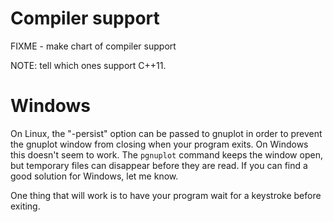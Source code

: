 # Compiler support

FIXME - make chart of compiler support

NOTE: tell which ones support C++11.

# Windows

On Linux, the "-persist" option can be passed to gnuplot in order to prevent the gnuplot window from closing when your program exits.  On Windows this doesn't seem to work.  The `pgnuplot` command keeps the window open, but temporary files can disappear before they are read.  If you can find a good solution for Windows, let me know.

One thing that will work is to have your program wait for a keystroke before exiting.
